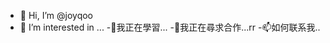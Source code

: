 - 👋 Hi, I’m @joyqoo
- 👀 I’m interested in ...
-🌱我正在學習...
-💞️我正在尋求合作...rr
-📫如何联系我..





<!---
joyqoo/joyqoo is a ✨ special ✨ repository because its `README.md` (this file) appears on your GitHub profile.
You can click the Preview link to take a look at your changes.
--->
